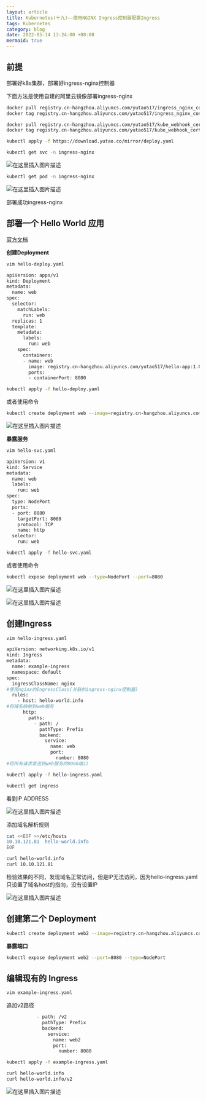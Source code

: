 ```yaml
---
layout: article
title: Kubernetes(十九)——使用NGINX Ingress控制器配置Ingress
tags: Kubernetes
category: blog
date: 2022-05-14 13:24:00 +08:00
mermaid: true
---
```

## 前提

部署好k8s集群，部署好ingress-nginx控制器

下面方法是使用自建的阿里云镜像部署ingress-nginx


```bash
docker pull registry.cn-hangzhou.aliyuncs.com/yutao517/ingress_nginx_controller:v1.1.0
docker tag registry.cn-hangzhou.aliyuncs.com/yutao517/ingress_nginx_controller:v1.1.0  k8s.gcr.io/ingress-nginx/controller:v1.1.1

docker pull registry.cn-hangzhou.aliyuncs.com/yutao517/kube_webhook_certgen:v1.1.1
docker tag registry.cn-hangzhou.aliyuncs.com/yutao517/kube_webhook_certgen:v1.1.1  k8s.gcr.io/ingress-nginx/kube-webhook-certgen:v1.1.1
```

```bash
kubectl apply -f https://download.yutao.co/mirror/deploy.yaml
```

```bash
kubectl get svc -n ingress-nginx
```
![在这里插入图片描述](https://img-blog.csdnimg.cn/a3407f838be24eb69444bdcead2e9282.png)

```bash
kubectl get pod -n ingress-nginx
```
![在这里插入图片描述](https://img-blog.csdnimg.cn/52b49a4a3ac34924a7f369211c3d452a.png)

部署成功ingress-nginx

## 部署一个 Hello World 应用

[官方文档](https://kubernetes.io/zh/docs/tasks/access-application-cluster/ingress-minikube/)

**创建Deployment**

```bash
vim hello-deploy.yaml
```

```bash
apiVersion: apps/v1
kind: Deployment
metadata:
  name: web
spec:
  selector:
    matchLabels:
      run: web
  replicas: 1
  template:
    metadata:
      labels:
        run: web
    spec:
      containers:
      - name: web
        image: registry.cn-hangzhou.aliyuncs.com/yutao517/hello-app:1.0
        ports:
        - containerPort: 8080
```
```bash
kubectl apply -f hello-deploy.yaml
```
或者使用命令
```bash
kubectl create deployment web --image=registry.cn-hangzhou.aliyuncs.com/yutao517/hello-app:1.0
```
![在这里插入图片描述](https://img-blog.csdnimg.cn/f5914be79a4f460e8a9574e59abea51c.png)

**暴露服务**

```bash
vim hello-svc.yaml
```

```bash
apiVersion: v1
kind: Service
metadata:
  name: web
  labels:
    run: web
spec:
  type: NodePort
  ports:
  - port: 8080
    targetPort: 8080
    protocol: TCP
    name: http
  selector:
    run: web
```

```bash
kubectl apply -f hello-svc.yaml
```

或者使用命令

```bash
kubectl expose deployment web --type=NodePort --port=8080
```
![在这里插入图片描述](https://img-blog.csdnimg.cn/963da36dd86e4a19ad081b5f92a1c6ea.png)

![在这里插入图片描述](https://img-blog.csdnimg.cn/257cd1a57eec401db81c6cbdde52f7e5.png)

## 创建Ingress

```bash
vim hello-ingress.yaml
```

```bash
apiVersion: networking.k8s.io/v1
kind: Ingress
metadata:
  name: example-ingress
  namespace: default
spec:
  ingressClassName: nginx
#使用nginx的IngressClass(关联的ingress-nginx控制器)
  rules:
    - host: hello-world.info
#将域名映射到web服务
      http:
        paths:
          - path: /
            pathType: Prefix
            backend:
              service:
                name: web
                port:
                  number: 8080
#将所有请求发送到web服务的8080端口 
```

```bash
kubectl apply -f hello-ingress.yaml
```

```bash
kubectl get ingress
```

看到IP ADDRESS

![在这里插入图片描述](https://img-blog.csdnimg.cn/594d1da66a6b41a19b6d59a0ff2c8eb9.png)

添加域名解析规则
```bash
cat <<EOF >>/etc/hosts
10.10.121.81  hello-world.info
EOF
```

```bash
curl hello-world.info
curl 10.10.121.81
```
检验效果的不同，发现域名正常访问，但是IP无法访问，因为hello-ingress.yaml只设置了域名host的指向，没有设置IP

![在这里插入图片描述](https://img-blog.csdnimg.cn/0932b281ad21470ab1874bf1d8462a0b.png)

## 创建第二个 Deployment

```bash
kubectl create deployment web2 --image=registry.cn-hangzhou.aliyuncs.com/yutao517/hello-app:2.0
```
**暴露端口**
```bash
kubectl expose deployment web2 --port=8080 --type=NodePort
```

## 编辑现有的 Ingress

```bash
vim example-ingress.yaml 
```
追加v2路径
```bash
           - path: /v2
             pathType: Prefix
             backend:
               service:
                 name: web2
                 port:
                   number: 8080
```

```bash
kubectl apply -f example-ingress.yaml
```

```bash
curl hello-world.info
curl hello-world.info/v2
```

![在这里插入图片描述](https://img-blog.csdnimg.cn/d2965d20c39c444b9b4fc3268ee7f3fe.png)
